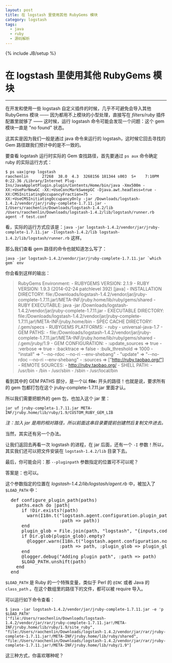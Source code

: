 ```yaml
---
layout: post
title: 在 logstash 里使用其他 RubyGems 模块
category: logstash
tags:
  - java
  - ruby
  - 源码解析
---
```

{% include JB/setup %}
# 在 logstash 里使用其他 RubyGems 模块
---

在开发和使用一些 logstash 自定义插件的时候，几乎不可避免会导入其他 RubyGems 模块 —— 因为都用不上模块的小型处理，直接写在 *filters/ruby* 插件配置里就够了 —— 这时候，运行 logstash 命令可能会发现一个问题：这个 gem 模块一直是 "no found" 状态。

这其实是因为我们一般是通过 java 命令来运行的 logstash，这时候它回去寻找的 Gem 路径跟我们预计中的是不一致的。

要查看 logstash 运行时实际的 Gem 查找路径，首先要通过 `ps aux` 命令确定 ruby 的实际运行方式：

    $ ps uax|grep logstash
    raochenlin      27268  38.0  4.3  3268156 181344 s003  S+    7:10PM   0:22.36 /Library/Internet Plug-Ins/JavaAppletPlugin.plugin/Contents/Home/bin/java -Xmx500m -XX:+UseParNewGC -XX:+UseConcMarkSweepGC -Djava.awt.headless=true -XX:CMSInitiatingOccupancyFraction=75 -XX:+UseCMSInitiatingOccupancyOnly -jar /Downloads/logstash-1.4.2/vendor/jar/jruby-complete-1.7.11.jar -I/Users/raochenlin/Downloads/logstash-1.4.2/lib /Users/raochenlin/Downloads/logstash-1.4.2/lib/logstash/runner.rb agent -f test.conf

看，实际的运行方式应该是：`java -jar logstash-1.4.2/vendor/jar/jruby-complete-1.7.11.jar -Ilogstash-1.4.2/lib logstash-1.4.2/lib/logstash/runner.rb` 这样。

那么我们查看 gem 路径的命令也就知道怎么写了：

    java -jar logstash-1.4.2/vendor/jar/jruby-complete-1.7.11.jar `which gem` env

你会看到这样的输出：

>    RubyGems Environment:
>      - RUBYGEMS VERSION: 2.1.9
>      - RUBY VERSION: 1.9.3 (2014-02-24 patchlevel 392) [java]
>      - INSTALLATION DIRECTORY: file:/Downloads/logstash-1.4.2/vendor/jar/jruby-complete-1.7.11.jar!/META-INF/jruby.home/lib/ruby/gems/shared
>      - RUBY EXECUTABLE: java -jar /Downloads/logstash-1.4.2/vendor/jar/jruby-complete-1.7.11.jar
>      - EXECUTABLE DIRECTORY: file:/Downloads/logstash-1.4.2/vendor/jar/jruby-complete-1.7.11.jar!/META-INF/jruby.home/bin
>      - SPEC CACHE DIRECTORY: /.gem/specs
>      - RUBYGEMS PLATFORMS:
>        - ruby
>        - universal-java-1.7
>      - GEM PATHS:
>         - file:/Downloads/logstash-1.4.2/vendor/jar/jruby-complete-1.7.11.jar!/META-INF/jruby.home/lib/ruby/gems/shared
>         - /.gem/jruby/1.9
>      - GEM CONFIGURATION:
>         - :update_sources => true
>         - :verbose => true
>         - :backtrace => false
>         - :bulk_threshold => 1000
>         - "install" => "--no-rdoc --no-ri --env-shebang"
>         - "update" => "--no-rdoc --no-ri --env-shebang"
>         - :sources => ["http://ruby.taobao.org/"]
>      - REMOTE SOURCES:
>         - http://ruby.taobao.org/
>      - SHELL PATH:
>         - /usr/bin
>         - /bin
>         - /usr/sbin
>         - /sbin
>         - /usr/local/bin

看到其中的 GEM PATHS 部分，是一个以 **file:** 开头的路径！也就是说，要求所有的 gem 包都打包在这个 jruby-complete-1.7.11.jar 里面才认。

所以我们需要把额外的 gem 包，也加入这个 jar 里：

    jar uf jruby-completa-1.7.11.jar META-INF/jruby.home/lib/ruby/1.9/CUSTOM_RUBY_GEM_LIB

*注：加入 jar 是用的相对路径，所以前面这串目录要提前创建然后复制文件进去。*

当然，其实还有另一个办法。

让我们返回去再看一次 logstash 的进程，在 jar 后面，还有一个 `-I` 参数！所以，其实我们还可以把文件安装在 `logstash-1.4.2/lib` 目录下去。

最后，你可能会问：那 `--pluginpath` 参数指定的位置可不可以呢？

答案是：也可以。

这个参数指定的位置在 *logstash-1.4.2/lib/logstash/agent.rb* 中，被加入了 `$LOAD_PATH` 中：

<pre class="prettyprint linenums">
  def configure_plugin_path(paths)
    paths.each do |path|
      if !Dir.exists?(path)
        warn(I18n.t("logstash.agent.configuration.plugin_path_missing",
                    :path => path))
      end
      plugin_glob = File.join(path, "logstash", "{inputs,codecs,filters,outputs}", "*.rb")
      if Dir.glob(plugin_glob).empty?
        @logger.warn(I18n.t("logstash.agent.configuration.no_plugins_found",
                    :path => path, :plugin_glob => plugin_glob))
      end
      @logger.debug("Adding plugin path", :path => path)
      $LOAD_PATH.unshift(path)
    end
  end
</pre>

`$LOAD_PATH` 是 Ruby 的一个特殊变量，类似于 Perl 的 `@INC` 或者 Java 的 `class_path` 。在这个数组里的路径下的文件，都可以被 require 导入。

可以运行如下命令查看：

    $ java -jar logstash-1.4.2/vendor/jar/jruby-complete-1.7.11.jar -e 'p $LOAD_PATH'
    ["file:/Users/raochenlin/Downloads/logstash-1.4.2/vendor/jar/rar/jruby-complete-1.7.11.jar!/META-INF/jruby.home/lib/ruby/1.9/site_ruby", "file:/Users/raochenlin/Downloads/logstash-1.4.2/vendor/jar/rar/jruby-complete-1.7.11.jar!/META-INF/jruby.home/lib/ruby/shared", "file:/Users/raochenlin/Downloads/logstash-1.4.2/vendor/jar/rar/jruby-complete-1.7.11.jar!/META-INF/jruby.home/lib/ruby/1.9"]

这三种方式，你喜欢哪种呢？
